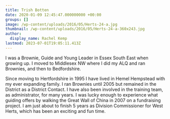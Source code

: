 ```yaml
---
title: Trish Botten
date: 2020-01-09 12:45:47.000000000 +00:00
groups: []
image: /wp-content/uploads/2016/05/Herts-24-a.jpg
thumbnail: /wp-content/uploads/2016/05/Herts-24-a-360x243.jpg
author:
  display_name: Rachel Kemp
lastmod: 2023-07-01T19:05:11.413Z
---
```

I was a Brownie, Guide and Young Leader in Essex South East when growing up. I moved to Middlesex NW where I did my ALQ and ran Brownies, and then to Bedfordshire.

Since moving to Hertfordshire in 1995 I have lived in Hemel Hempstead with my ever expanding family. I ran Brownies until 2005 but remained in the District as a District Contact. I have also been involved in the training team, as administrator, for many years. I was lucky enough to experience what guiding offers by walking the Great Wall of China in 2007 on a fundraising project. I am just about to finish 5 years as Division Commissioner for West Herts, which has been an exciting and fun time.

